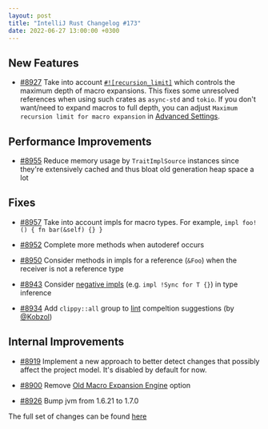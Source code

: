 ```yaml
---
layout: post
title: "IntelliJ Rust Changelog #173"
date: 2022-06-27 13:00:00 +0300
---
```



## New Features

* [#8927] Take into account [`#![recursion_limit]`](https://doc.rust-lang.org/reference/attributes/limits.html#the-recursion_limit-attribute)  which controls the maximum depth of macro expansions. This fixes some unresolved references when using such crates as `async-std` and `tokio`. If you don't want/need to expand macros to full depth, you can adjust `Maximum recursion limit for macro expansion` in [Advanced Settings](https://jetbrains.com/help/idea/advanced-settings.html).

## Performance Improvements

* [#8955] Reduce memory usage by `TraitImplSource` instances since they're extensively cached and thus bloat old generation heap space a lot

## Fixes

* [#8957] Take into account impls for macro types. For example, `impl foo!() { fn bar(&self) {} }`

* [#8952] Complete more methods when autoderef occurs

* [#8950] Consider methods in impls for a reference (`&Foo`) when the receiver is not a reference type

* [#8943] Consider [negative impls](https://github.com/rust-lang/rust/issues/68318) (e.g. `impl !Sync for T {}`) in type inference

* [#8934] Add `clippy::all` group to [lint](https://doc.rust-lang.org/rustc/lints/index.html) compeltion suggestions (by [@Kobzol])

## Internal Improvements

* [#8919] Implement a new approach to better detect changes that possibly affect the project model. It's disabled by default for now.

* [#8900] Remove [Old Macro Expansion Engine](https://blog.jetbrains.com/clion/2020/07/intellij-rust-0-3-new-macro-expansion-engine) option

* [#8926] Bump jvm from 1.6.21 to 1.7.0

The full set of changes can be found [here](https://github.com/intellij-rust/intellij-rust/milestone/81?closed=1)

[@Kobzol]: https://github.com/Kobzol

[#8900]: https://github.com/intellij-rust/intellij-rust/pull/8900
[#8919]: https://github.com/intellij-rust/intellij-rust/pull/8919
[#8926]: https://github.com/intellij-rust/intellij-rust/pull/8926
[#8927]: https://github.com/intellij-rust/intellij-rust/pull/8927
[#8934]: https://github.com/intellij-rust/intellij-rust/pull/8934
[#8943]: https://github.com/intellij-rust/intellij-rust/pull/8943
[#8950]: https://github.com/intellij-rust/intellij-rust/pull/8950
[#8952]: https://github.com/intellij-rust/intellij-rust/pull/8952
[#8955]: https://github.com/intellij-rust/intellij-rust/pull/8955
[#8957]: https://github.com/intellij-rust/intellij-rust/pull/8957
